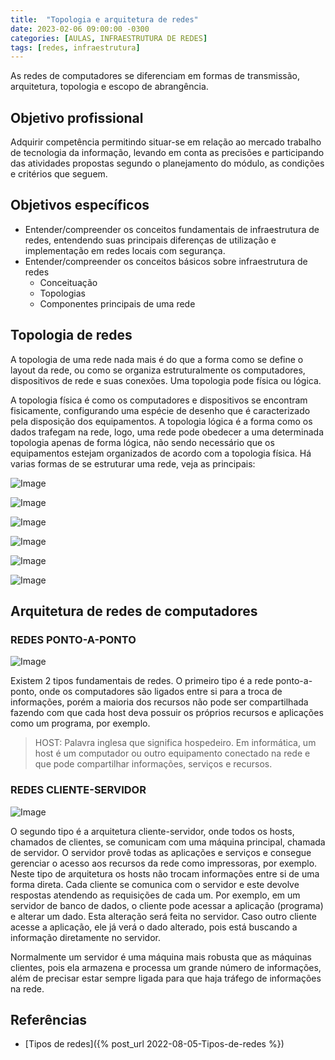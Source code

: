 ```yaml
---
title:  "Topologia e arquitetura de redes"
date: 2023-02-06 09:00:00 -0300
categories: [AULAS, INFRAESTRUTURA DE REDES]
tags: [redes, infraestrutura]
---
```

As redes de computadores se diferenciam em formas de transmissão, arquitetura, topologia e escopo de abrangência.

## Objetivo profissional

Adquirir competência permitindo situar-se em relação ao mercado trabalho de tecnologia da informação, levando em conta as precisões e participando das atividades propostas segundo o planejamento do módulo, as condições e critérios que seguem.

## Objetivos específicos

- Entender/compreender os conceitos fundamentais de infraestrutura de redes, entendendo suas principais diferenças de utilização e implementação em redes locais com segurança.
- Entender/compreender os conceitos básicos sobre infraestrutura de redes
  - Conceituação
  - Topologias
  - Componentes principais de uma rede

## Topologia de redes

A topologia de uma rede nada mais é do que a forma como se define o layout da rede, ou como se organiza estruturalmente os computadores, dispositivos de rede e suas conexões. Uma topologia pode física ou lógica.

A topologia física é como os computadores e dispositivos se encontram fisicamente, configurando uma espécie de desenho que é caracterizado pela disposição dos equipamentos. A topologia lógica é a forma como os dados trafegam na rede, logo, uma rede pode obedecer a uma determinada topologia apenas de forma lógica, não sendo necessário que os equipamentos estejam organizados de
acordo com a topologia física. Há varias formas de se estruturar uma rede, veja as principais:

![Image](https://user-images.githubusercontent.com/45495068/182739000-d1a24f90-aefb-4146-8384-b76ec65d7cfb.png)

![Image](https://user-images.githubusercontent.com/45495068/182739043-dac9a65d-27f0-43a1-9356-0438df56b672.png)

![Image](https://user-images.githubusercontent.com/45495068/182739095-2a528b3e-023e-4fd9-b505-b4913b84b61f.png)

![Image](https://user-images.githubusercontent.com/45495068/182739138-dc2b36e8-71cf-477f-89e5-5ddb7138f5ec.png)

![Image](https://user-images.githubusercontent.com/45495068/182739187-a7f94769-d805-49f5-af88-4390b991cb8a.png)

![Image](https://user-images.githubusercontent.com/45495068/182739222-4c11a233-32ee-4d51-9df2-40c23a3fa119.png)

## Arquitetura de redes de computadores

### REDES PONTO-A-PONTO

![Image](https://user-images.githubusercontent.com/45495068/182733236-f65f6c8c-424f-46a5-b36d-d627ca8aa7a1.png)

Existem 2 tipos fundamentais de redes. O primeiro tipo é a rede ponto-a-ponto, onde os computadores são ligados entre si para a troca de informações, porém a maioria dos recursos não pode ser compartilhada fazendo com que cada host deva possuir os próprios recursos e aplicações como um programa, por exemplo.

> HOST: Palavra inglesa que significa hospedeiro.
> Em informática, um host é um computador ou outro equipamento conectado na rede e que pode compartilhar informações, serviços e recursos.

### REDES CLIENTE-SERVIDOR

![Image](https://user-images.githubusercontent.com/45495068/182733684-fdbb7944-6cbb-464f-a5b3-96f6728327ab.png)

O segundo tipo é a arquitetura cliente-servidor, onde todos os hosts, chamados de clientes, se comunicam com uma máquina principal, chamada de servidor. O servidor provê todas as aplicações e serviços e consegue gerenciar o acesso aos recursos da rede como impressoras, por exemplo. Neste tipo de arquitetura os hosts não trocam informações entre si de uma forma direta.
Cada cliente se comunica com o servidor e este devolve respostas atendendo as requisições de cada um. Por exemplo, em um servidor de banco de dados, o cliente pode acessar a aplicação (programa) e alterar um dado. Esta alteração será feita no servidor. Caso outro cliente acesse a aplicação, ele já verá o dado alterado, pois está buscando a informação diretamente no servidor.

Normalmente um servidor é uma máquina mais robusta que as máquinas clientes, pois ela armazena e processa um grande número de informações,  além de precisar estar sempre ligada para que haja tráfego de informações na rede.

## Referências

- [Tipos de redes]({% post_url 2022-08-05-Tipos-de-redes %})
